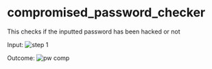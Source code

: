 # compromised_password_checker
This checks if the inputted password has been hacked or not

Input:
![step 1](https://user-images.githubusercontent.com/62721390/139567464-c0e76342-fd23-4a91-a67d-bbd909864839.jpg)

Outcome:
![pw comp](https://user-images.githubusercontent.com/62721390/146324873-df770fd1-ec93-46bd-8ecf-28f612293da4.jpg)

